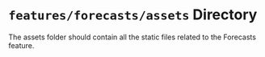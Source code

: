 # `features/forecasts/assets` Directory

The assets folder should contain all the static files related to the Forecasts feature.
